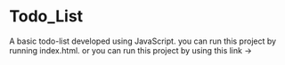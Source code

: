 # Todo_List
A basic todo-list developed using JavaScript.
you can run this project by running index.html.
or you can run this project by using this link -> 
